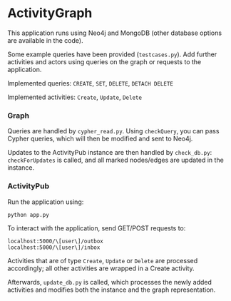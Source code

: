 # ActivityGraph

This application runs using Neo4j and MongoDB (other database options are available in the code).

Some example queries have been provided (```testcases.py```). Add further activities and actors using queries on the graph or requests to the application.

Implemented queries: `CREATE`, `SET`, `DELETE`, `DETACH DELETE`

Implemented activities: `Create`, `Update`, `Delete`

### Graph

Queries are handled by `cypher_read.py`. Using `checkQuery`, you can pass Cypher queries, which will then be modified and sent to Neo4j.

Updates to the ActivityPub instance are then handled by `check_db.py`: `checkForUpdates` is called, and all marked nodes/edges are updated in the instance.

### ActivityPub

Run the application using:

```python app.py```

To interact with the application, send GET/POST requests to:

```localhost:5000/\[user\]/outbox```  
```localhost:5000/\[user\]/inbox```

Activities that are of type `Create`, `Update` or `Delete` are processed accordingly; all other activities are wrapped in a Create activity.

Afterwards, `update_db.py` is called, which processes the newly added activities and modifies both the instance and the graph representation.